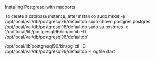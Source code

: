 Installing Postgresql with macports

To create a database instance, after install do
 sudo mkdir -p /opt/local/var/db/postgresql96/defaultdb
 sudo chown postgres:postgres /opt/local/var/db/postgresql96/defaultdb
 sudo su postgres -c '/opt/local/lib/postgresql96/bin/initdb -D /opt/local/var/db/postgresql96/defaultdb'

 /opt/local/lib/postgresql96/bin/pg_ctl -D /opt/local/var/db/postgresql96/defaultdb -l logfile start
